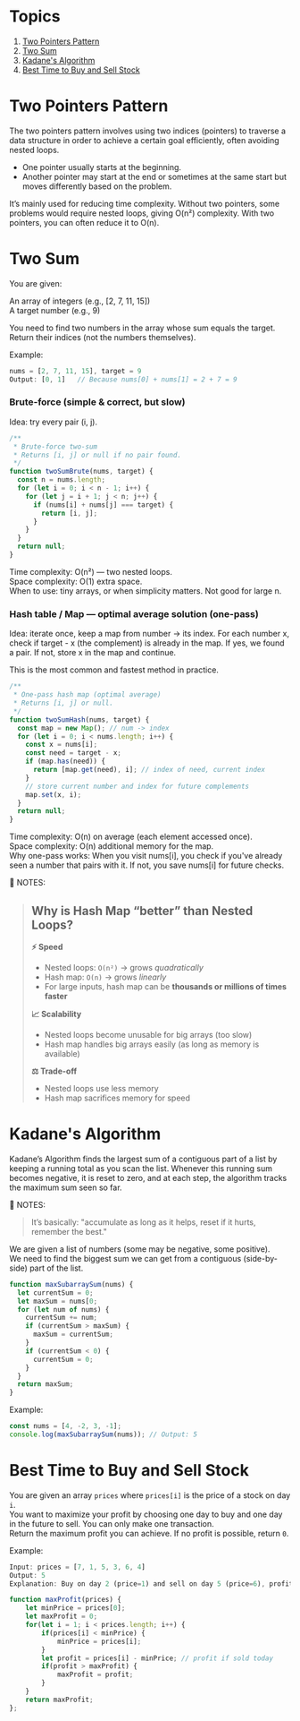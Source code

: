 # Topics

1. [Two Pointers Pattern](https://github.com/akshaitr/data-structures-and-algorithms?tab=readme-ov-file#two-pointers-pattern)
2. [Two Sum](https://github.com/akshaitr/data-structures-and-algorithms?tab=readme-ov-file#two-sum)
3. [Kadane's Algorithm](https://github.com/akshaitr/data-structures-and-algorithms?tab=readme-ov-file#kadanes-algorithm)
4. [Best Time to Buy and Sell Stock](https://github.com/akshaitr/data-structures-and-algorithms?tab=readme-ov-file#best-time-to-buy-and-sell-stock)

# Two Pointers Pattern

The two pointers pattern involves using two indices (pointers) to traverse a data structure in order to achieve a certain goal efficiently, often avoiding nested loops.

- One pointer usually starts at the beginning.
- Another pointer may start at the end or sometimes at the same start but moves differently based on the problem.

It’s mainly used for reducing time complexity. Without two pointers, some problems would require nested loops, giving O(n²) complexity. With two pointers, you can often reduce it to O(n).

# Two Sum

You are given:

An array of integers (e.g., [2, 7, 11, 15]) <br/>
A target number (e.g., 9)

You need to find two numbers in the array whose sum equals the target.
Return their indices (not the numbers themselves).

Example:
```javascript
nums = [2, 7, 11, 15], target = 9
Output: [0, 1]   // Because nums[0] + nums[1] = 2 + 7 = 9
```

### Brute-force (simple & correct, but slow)

Idea: try every pair (i, j).
```javascript
/**
 * Brute-force two-sum
 * Returns [i, j] or null if no pair found.
 */
function twoSumBrute(nums, target) {
  const n = nums.length;
  for (let i = 0; i < n - 1; i++) {
    for (let j = i + 1; j < n; j++) {
      if (nums[i] + nums[j] === target) {
        return [i, j];
      }
    }
  }
  return null;
}
```

Time complexity: O(n²) — two nested loops.<br/>
Space complexity: O(1) extra space.<br/>
When to use: tiny arrays, or when simplicity matters. Not good for large n.

### Hash table / Map — optimal average solution (one-pass)

Idea: iterate once, keep a map from number → its index. For each number x, check if target - x (the complement) is already in the map. If yes, we found a pair. If not, store x in the map and continue.

This is the most common and fastest method in practice.
```javascript
/**
 * One-pass hash map (optimal average)
 * Returns [i, j] or null.
 */
function twoSumHash(nums, target) {
  const map = new Map(); // num -> index
  for (let i = 0; i < nums.length; i++) {
    const x = nums[i];
    const need = target - x;
    if (map.has(need)) {
      return [map.get(need), i]; // index of need, current index
    }
    // store current number and index for future complements
    map.set(x, i);
  }
  return null;
}
```

Time complexity: O(n) on average (each element accessed once).<br/>
Space complexity: O(n) additional memory for the map.<br/>
Why one-pass works: When you visit nums[i], you check if you've already seen a number that pairs with it. If not, you save nums[i] for future checks.

📢 NOTES:

> ## Why is Hash Map “better” than Nested Loops?
>
> **⚡ Speed**
> - Nested loops: `O(n²)` → grows *quadratically*  
> - Hash map: `O(n)` → grows *linearly*  
> - For large inputs, hash map can be **thousands or millions of times faster**
>
> **📈 Scalability**
> - Nested loops become unusable for big arrays (too slow)  
> - Hash map handles big arrays easily (as long as memory is available)
>
> **⚖️ Trade-off**
> - Nested loops use less memory  
> - Hash map sacrifices memory for speed

# Kadane's Algorithm

Kadane’s Algorithm finds the largest sum of a contiguous part of a list by keeping a running total as you scan the list. Whenever this running sum becomes negative, it is reset to zero, and at each step, the algorithm tracks the maximum sum seen so far.

📢 NOTES:

> It’s basically: "accumulate as long as it helps, reset if it hurts, remember the best."

We are given a list of numbers (some may be negative, some positive).<br/>
We need to find the biggest sum we can get from a contiguous (side-by-side) part of the list.

```javascript
function maxSubarraySum(nums) {
  let currentSum = 0;
  let maxSum = nums[0;
  for (let num of nums) {
    currentSum += num;
    if (currentSum > maxSum) {
      maxSum = currentSum;
    }
    if (currentSum < 0) {
      currentSum = 0;
    }
  }
  return maxSum;
}
```

Example:
```javascript
const nums = [4, -2, 3, -1];
console.log(maxSubarraySum(nums)); // Output: 5
```

# Best Time to Buy and Sell Stock

You are given an array `prices` where `prices[i]` is the price of a stock on day `i`.<br/>
You want to maximize your profit by choosing one day to buy and one day in the future to sell. You can only make one transaction.<br/>
Return the maximum profit you can achieve. If no profit is possible, return `0`.

Example:
```javascript
Input: prices = [7, 1, 5, 3, 6, 4]
Output: 5
Explanation: Buy on day 2 (price=1) and sell on day 5 (price=6), profit = 6-1 = 5
```

```javascript
function maxProfit(prices) {
    let minPrice = prices[0];
    let maxProfit = 0;
    for(let i = 1; i < prices.length; i++) {
        if(prices[i] < minPrice) {
            minPrice = prices[i];
        }
        let profit = prices[i] - minPrice; // profit if sold today
        if(profit > maxProfit) {
            maxProfit = profit;
        }
    }
    return maxProfit;
};
```

